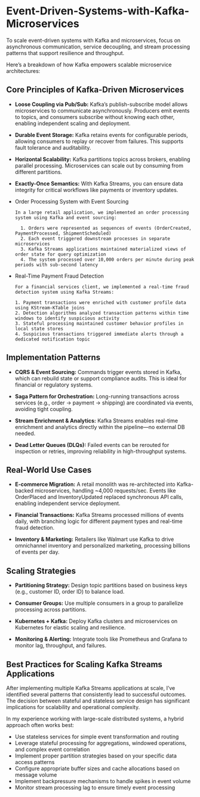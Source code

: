 # Event-Driven-Systems-with-Kafka-Microservices

To scale event-driven systems with Kafka and microservices, focus on asynchronous communication, service decoupling, 
and stream processing patterns that support resilience and throughput.

Here’s a breakdown of how Kafka empowers scalable microservice architectures:

## Core Principles of Kafka-Driven Microservices

- **Loose Coupling via Pub/Sub:** Kafka’s publish-subscribe model allows microservices to communicate asynchronously. 
Producers emit events to topics, and consumers subscribe without knowing each other, enabling independent scaling and deployment.

- **Durable Event Storage:** Kafka retains events for configurable periods, allowing consumers to replay or recover from failures. This supports fault tolerance and auditability.

- **Horizontal Scalability:** Kafka partitions topics across brokers, enabling parallel processing. Microservices can scale out by consuming from different partitions.

- **Exactly-Once Semantics:** With Kafka Streams, you can ensure data integrity for critical workflows like payments or inventory updates.
  
- Order Processing System with Event Sourcing

      In a large retail application, we implemented an order processing system using Kafka and event sourcing:

        1. Orders were represented as sequences of events (OrderCreated, PaymentProcessed, ShipmentScheduled)
        2. Each event triggered downstream processes in separate microservices
        3. Kafka Streams applications maintained materialized views of order state for query optimization
        4. The system processed over 10,000 orders per minute during peak periods with sub-second latency
      
- Real-Time Payment Fraud Detection

      For a financial services client, we implemented a real-time fraud detection system using Kafka Streams:
      
      1. Payment transactions were enriched with customer profile data using KStream-KTable joins
      2. Detection algorithms analyzed transaction patterns within time windows to identify suspicious activity
      3. Stateful processing maintained customer behavior profiles in local state stores
      4. Suspicious transactions triggered immediate alerts through a dedicated notification topic
  
## Implementation Patterns

- **CQRS & Event Sourcing:** Commands trigger events stored in Kafka, which can rebuild state or support compliance audits. This is ideal for financial or regulatory systems.

- **Saga Pattern for Orchestration:** Long-running transactions across services (e.g., order → payment → shipping) are coordinated via events, avoiding tight coupling.

- **Stream Enrichment & Analytics:** Kafka Streams enables real-time enrichment and analytics directly within the pipeline—no external DB needed.

- **Dead Letter Queues (DLQs):** Failed events can be rerouted for inspection or retries, improving reliability in high-throughput systems.

## Real-World Use Cases

- **E-commerce Migration:** A retail monolith was re-architected into Kafka-backed microservices, handling ~4,000 requests/sec. Events like OrderPlaced and InventoryUpdated replaced synchronous API calls, enabling independent service deployment.

- **Financial Transactions:** Kafka Streams processed millions of events daily, with branching logic for different payment types and real-time fraud detection.

- **Inventory & Marketing:** Retailers like Walmart use Kafka to drive omnichannel inventory and personalized marketing, processing billions of events per day.

## Scaling Strategies

- **Partitioning Strategy:** Design topic partitions based on business keys (e.g., customer ID, order ID) to balance load.

- **Consumer Groups:** Use multiple consumers in a group to parallelize processing across partitions.

- **Kubernetes + Kafka:** Deploy Kafka clusters and microservices on Kubernetes for elastic scaling and resilience.

- **Monitoring & Alerting:** Integrate tools like Prometheus and Grafana to monitor lag, throughput, and failures.

## Best Practices for Scaling Kafka Streams Applications

After implementing multiple Kafka Streams applications at scale, I’ve identified several patterns that consistently lead to successful outcomes. 
The decision between stateful and stateless service design has significant implications for scalability and operational complexity.

In my experience working with large-scale distributed systems, a hybrid approach often works best:

- Use stateless services for simple event transformation and routing
- Leverage stateful processing for aggregations, windowed operations, and complex event correlation
- Implement proper partition strategies based on your specific data access patterns
- Configure appropriate buffer sizes and cache allocations based on message volume
- Implement backpressure mechanisms to handle spikes in event volume
- Monitor stream processing lag to ensure timely event processing

